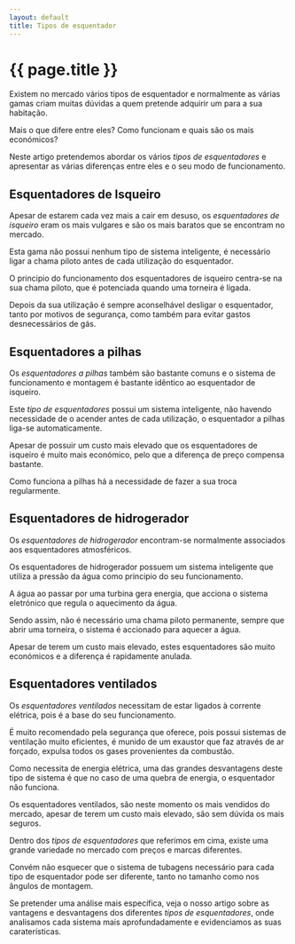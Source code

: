 ```yaml
---
layout: default
title: Tipos de esquentador
---
```


#  {{ page.title }}

Existem no mercado vários tipos de esquentador e normalmente as várias gamas criam muitas dúvidas a quem pretende adquirir um para a sua habitação.

Mais o que difere entre eles? Como funcionam e quais são os mais económicos?

Neste artigo pretendemos abordar os vários _tipos de esquentadores_ e apresentar as várias diferenças entre eles e o seu modo de funcionamento.

## Esquentadores de Isqueiro

Apesar de estarem cada vez mais a cair em desuso, os _esquentadores de isqueiro_ eram os mais vulgares e são os mais baratos que se encontram no mercado.

Esta gama não possui nenhum tipo de sistema inteligente, é necessário ligar a chama piloto antes de cada utilização do esquentador.

O principio do funcionamento dos esquentadores de isqueiro centra-se na sua chama piloto, que é potenciada quando uma torneira é ligada.

Depois da sua utilização é sempre aconselhável desligar o esquentador, tanto por motivos de segurança, como também para evitar gastos desnecessários de gás.

## Esquentadores a pilhas

Os _esquentadores a pilhas_ também são bastante comuns e o sistema de funcionamento e montagem é bastante idêntico ao esquentador de isqueiro.

Este _tipo de esquentadores_ possui um sistema inteligente, não havendo necessidade de o acender antes de cada utilização, o esquentador a pilhas liga-se automaticamente.

Apesar de possuir um custo mais elevado que os esquentadores de isqueiro é muito mais económico, pelo que a diferença de preço compensa bastante.

Como funciona a pilhas há a necessidade de fazer a sua troca regularmente.

## Esquentadores de hidrogerador

Os _esquentadores de hidrogerador_ encontram-se normalmente associados aos esquentadores atmosféricos.

Os esquentadores de hidrogerador possuem um sistema inteligente que utiliza a pressão da água como principio do seu funcionamento.

A água ao passar por uma turbina gera energia, que acciona o sistema eletrónico que regula o aquecimento da água.

Sendo assim, não é necessário uma chama piloto permanente, sempre que abrir uma torneira, o sistema é accionado para aquecer a água.

Apesar de terem um custo mais elevado, estes esquentadores são muito económicos e a diferença é rapidamente anulada.

## Esquentadores ventilados

Os _esquentadores ventilados_ necessitam de estar ligados à corrente elétrica, pois é a base do seu funcionamento.

É muito recomendado pela segurança que oferece, pois possui sistemas de ventilação muito eficientes, é munido de um exaustor que faz através de ar forçado, expulsa todos os gases provenientes da combustão.

Como necessita de energia elétrica, uma das grandes desvantagens deste tipo de sistema é que no caso de uma quebra de energia, o esquentador não funciona.

Os esquentadores ventilados, são neste momento os mais vendidos do mercado, apesar de terem um custo mais elevado, são sem dúvida os mais seguros.


Dentro dos _tipos de esquentadores_ que referimos em cima, existe uma grande variedade no mercado com preços e marcas diferentes.

Convém não esquecer que o sistema de tubagens necessário para cada tipo de esquentador pode ser diferente, tanto no tamanho como nos ângulos de montagem.

Se pretender uma análise mais específica, veja o nosso artigo sobre as vantagens e desvantagens dos diferentes _tipos de esquentadores_, onde analisamos cada sistema mais aprofundadamente e evidenciamos as suas caraterísticas.


